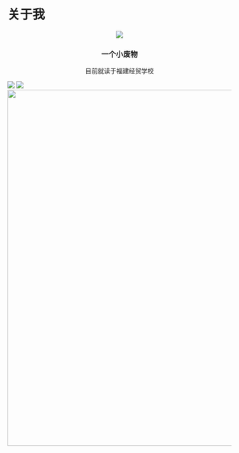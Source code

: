 # 关于我
<p align="center">
<img src="https://capsule-render.vercel.app/api?type=waving&color=timeGradient&height=300&&section=header&text=&fontSize=90&fontAlign=50&fontAlignY=30&desc=Awesome Ajie&descAlign=50&descSize=30&descAlignY=60&animation=twinkling" />
</p>

<div align="center">

### 一个小废物

目前就读于福建经贸学校

</div

<div style="display: flex;">
    <img src="https://github-readme-stats.vercel.app/api/top-langs/?username=ajdgg&layout=compact&theme=buefy" />
    <img src="https://github-readme-stats.vercel.app/api/top-langs/?username=ajdgg&theme=transparent&hide_border=true&layout=donut-vertical&langs_count=6" />
</div>


<img width="800" src="https://github-readme-activity-graph.vercel.app/graph?username=ajdgg&theme=github-compact&hide_border=true&area=true" />